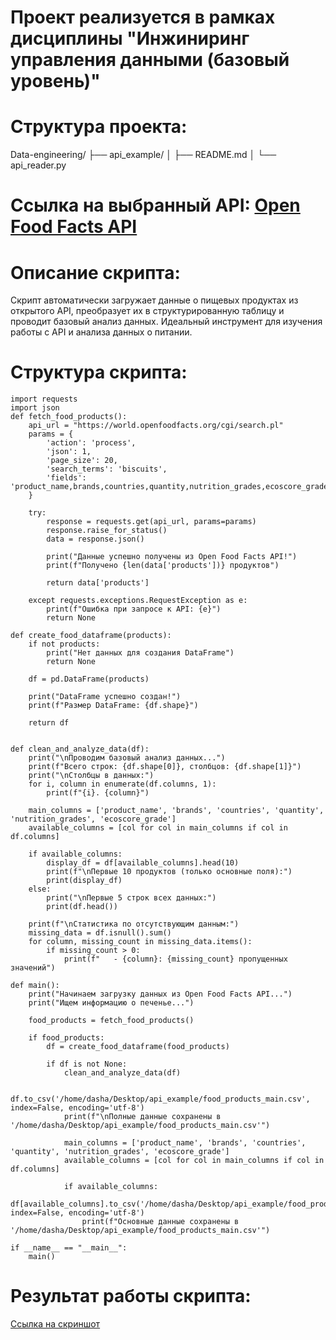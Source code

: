 # Проект реализуется в рамках дисциплины "Инжиниринг управления данными (базовый уровень)"
# Структура проекта:
Data-engineering/
├── api_example/
│   ├── README.md
│   └── api_reader.py

# Ссылка на выбранный  API: [Open Food Facts API](https://publicapis.io/open-food-facts-api)

# Описание скрипта:
Скрипт автоматически загружает данные о пищевых продуктах из открытого API, преобразует их в структурированную таблицу и проводит базовый анализ данных. Идеальный инструмент для изучения работы с API и анализа данных о питании.

# Структура скрипта: 
```import pandas as pd
import requests
import json
def fetch_food_products():
    api_url = "https://world.openfoodfacts.org/cgi/search.pl"
    params = {
        'action': 'process',
        'json': 1,
        'page_size': 20,  
        'search_terms': 'biscuits',  
        'fields': 'product_name,brands,countries,quantity,nutrition_grades,ecoscore_grade'  
    }
    
    try:
        response = requests.get(api_url, params=params)
        response.raise_for_status()
        data = response.json()
        
        print("Данные успешно получены из Open Food Facts API!")
        print(f"Получено {len(data['products'])} продуктов")
        
        return data['products']
        
    except requests.exceptions.RequestException as e:
        print(f"Ошибка при запросе к API: {e}")
        return None

def create_food_dataframe(products):
    if not products:
        print("Нет данных для создания DataFrame")
        return None

    df = pd.DataFrame(products)
    
    print("DataFrame успешно создан!")
    print(f"Размер DataFrame: {df.shape}")
    
    return df


def clean_and_analyze_data(df):
    print("\nПроводим базовый анализ данных...")
    print(f"Всего строк: {df.shape[0]}, столбцов: {df.shape[1]}")
    print("\nСтолбцы в данных:")
    for i, column in enumerate(df.columns, 1):
        print(f"{i}. {column}")
    
    main_columns = ['product_name', 'brands', 'countries', 'quantity', 'nutrition_grades', 'ecoscore_grade']
    available_columns = [col for col in main_columns if col in df.columns]
    
    if available_columns:
        display_df = df[available_columns].head(10)
        print(f"\nПервые 10 продуктов (только основные поля):")
        print(display_df)
    else:
        print("\nПервые 5 строк всех данных:")
        print(df.head())
    
    print(f"\nСтатистика по отсутствующим данным:")
    missing_data = df.isnull().sum()
    for column, missing_count in missing_data.items():
        if missing_count > 0:
            print(f"   - {column}: {missing_count} пропущенных значений")

def main():
    print("Начинаем загрузку данных из Open Food Facts API...")
    print("Ищем информацию о печенье...")

    food_products = fetch_food_products()
    
    if food_products:
        df = create_food_dataframe(food_products)
        
        if df is not None:
            clean_and_analyze_data(df)

            df.to_csv('/home/dasha/Desktop/api_example/food_products_main.csv', index=False, encoding='utf-8')
            print(f"\nПолные данные сохранены в '/home/dasha/Desktop/api_example/food_products_main.csv'")

            main_columns = ['product_name', 'brands', 'countries', 'quantity', 'nutrition_grades', 'ecoscore_grade']
            available_columns = [col for col in main_columns if col in df.columns]
            
            if available_columns:
                df[available_columns].to_csv('/home/dasha/Desktop/api_example/food_products_main.csv', index=False, encoding='utf-8')
                print(f"Основные данные сохранены в '/home/dasha/Desktop/api_example/food_products_main.csv'")

if __name__ == "__main__":
    main()
```

# Результат работы скрипта: 
[Ссылка на скриншот](screenshot.png)



